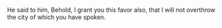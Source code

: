 He said to him, Behold, I grant you this favor also, that I will not overthrow the city of which you have spoken.
